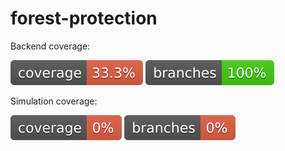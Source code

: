 # forest-protection

Backend coverage:

![Coverage](.github/badges/backend/jacoco.svg)
![Coverage](.github/badges/backend/branches.svg)

Simulation coverage:

![Coverage](.github/badges/simulation/jacoco.svg)
![Coverage](.github/badges/simulation/branches.svg)
